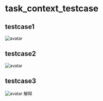# task_context_testcase
## testcase1
![avatar](https://raw.githubusercontent.com/alin-kk/task_context_testcase/main/testcase1.png)
## testcase2
![avatar](https://raw.githubusercontent.com/alin-kk/task_context_testcase/main/testcase2.png)
## testcase3
![avatar](https://raw.githubusercontent.com/alin-kk/task_context_testcase/main/testcase3.png)
解释
